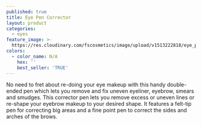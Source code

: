 ```yaml
---
published: true
title: Eye Pen Corrector
layout: product
categories:
  - eyes
feature_image: >-
  https://res.cloudinary.com/fscosmetics/image/upload/v1513222818/eye_pen_corrector.jpg
colors:
  - color_name: N/A
    hex: ''
    best_seller: 'TRUE'
---
```

No need to fret about re-doing your eye makeup with this handy double-ended pen which lets you remove and fix uneven eyeliner, eyebrow, smears and smudges. This corrector pen lets you remove excess or uneven lines or re-shape your eyebrow makeup to your desired shape. It features a felt-tip pen for correcting big areas and a fine point pen to correct the sides and arches of the brows.
